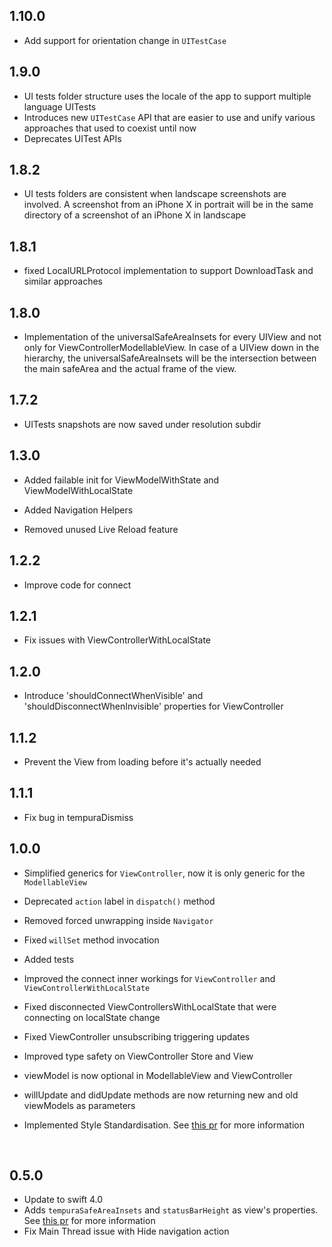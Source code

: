 ## 1.10.0

* Add support for orientation change in `UITestCase`

## 1.9.0

* UI tests folder structure uses the locale of the app to support multiple language UITests
* Introduces new `UITestCase` API that are easier to use and unify various approaches that used to coexist until now
* Deprecates UITest APIs

## 1.8.2

* UI tests folders are consistent when landscape screenshots are involved. A screenshot from an iPhone X in portrait will be in the same directory of a screenshot of an iPhone X in landscape

## 1.8.1

- fixed LocalURLProtocol implementation to support DownloadTask and similar approaches

## 1.8.0

- Implementation of the universalSafeAreaInsets for every UIView and not only for ViewControllerModellableView.
 In case of a UIView down in the hierarchy, the universalSafeAreaInsets will be the intersection between the main safeArea and the actual frame of the view.

## 1.7.2

- UITests snapshots are now saved under resolution subdir

## 1.3.0

- Added failable init for ViewModelWithState and ViewModelWithLocalState

- Added Navigation Helpers

- Removed unused Live Reload feature

## 1.2.2

- Improve code for connect

## 1.2.1

- Fix issues with ViewControllerWithLocalState

## 1.2.0

- Introduce 'shouldConnectWhenVisible' and 'shouldDisconnectWhenInvisible' properties for ViewController

## 1.1.2

- Prevent the View from loading before it's actually needed

## 1.1.1

- Fix bug in tempuraDismiss

## 1.0.0

* Simplified generics for `ViewController`, now it is only generic for the `ModellableView`

* Deprecated `action` label in `dispatch()` method

* Removed forced unwrapping inside `Navigator`

* Fixed `willSet` method invocation

* Added tests

* Improved the connect inner workings for `ViewController` and `ViewControllerWithLocalState`

* Fixed disconnected ViewControllersWithLocalState that were connecting on localState change

* Fixed ViewController unsubscribing triggering updates

* Improved type safety on ViewController Store and View

* viewModel is now optional in ModellableView and ViewController

* willUpdate and didUpdate methods are now returning new and old viewModels as parameters

* Implemented Style Standardisation. See [this pr](https://github.com/BendingSpoons/tempura-swift/pull/14) for more information

  ​

## 0.5.0

* Update to swift 4.0
* Adds `tempuraSafeAreaInsets` and `statusBarHeight` as view's properties. See [this pr](https://github.com/BendingSpoons/tempura-swift/pull/7) for more information
* Fix Main Thread issue with Hide navigation action
